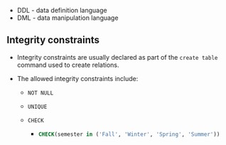 - DDL - data definition language
- DML - data manipulation language



## Integrity constraints

- Integrity constraints are usually declared as part of the `create table`  command used to create relations. 

- The allowed integrity constraints include:

  - `NOT NULL`

  - `UNIQUE`

  - `CHECK`  
  	- ```SQL
      CHECK(semester in ('Fall', 'Winter', 'Spring', 'Summer'))
      ```

